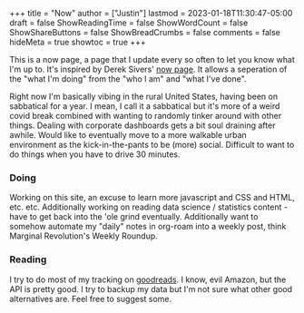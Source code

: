 +++
title = "Now"
author = ["Justin"]
lastmod = 2023-01-18T11:30:47-05:00
draft = false
ShowReadingTime = false
ShowWordCount = false
ShowShareButtons = false
ShowBreadCrumbs = false
comments = false
hideMeta = true
showtoc = true
+++

This is a now page, a page that I update every so often to let you know what I'm up to. It's inspired by Derek Sivers' [now page](https://sive.rs/nowff). It allows a seperation of the "what I'm doing" from the "who I am" and "what I've done".

Right now I'm basically vibing in the rural United States, having been on
sabbatical for a year. I mean, I call it a sabbatical but it's more of a weird
covid break combined with wanting to randomly tinker around with other things.
Dealing with corporate dashboards gets a bit soul draining after awhile. Would
like to eventually move to a more walkable urban environment as the
kick-in-the-pants to be (more) social. Difficult to want to do things when you
have to drive 30 minutes.

### Doing

Working on this site, an excuse to learn more javascript and CSS and HTML, etc. etc. Additionally working on reading data science / statistics content - have to get back into the 'ole grind eventually. Additionally want to somehow automate my "daily" notes in org-roam into a weekly post, think Marginal Revolution's Weekly Roundup.

### Reading


I try to do most of my tracking on [goodreads](https://www.goodreads.com/brickfrog). I know, evil Amazon, but the API  is pretty good. I try to backup my data but I'm not sure what other good alternatives are. Feel free to suggest some.

<div class="now-content-box">
<script src="https://www.goodreads.com/review/grid_widget/46714580.Justin's%20bookshelf:%20currently-reading?cover_size=medium&hide_link=true&hide_title=true&num_books=25&order=d&shelf=currently-reading&sort=date_read&widget_id=1674169459" type="text/javascript"></script>
</div><br>

### Watching

I probably -should- cut it back a bit on media consumption. I usually have a single show I use as my "going to bed" show, and then high art/prestige I'll binge assuming they're available all at once. I last [watched](trakt.tv/users/justinvc) ( show / movie respectively):

<div name="movie_container">
<img width="245" height="400" alt="JustinVC" src="https://widgets.trakt.tv/users/8eddcd2112f27c92ab4c9835efb9c787/watched/poster@2x.jpg?type=episode" />
<img width="245" height="400" alt="JustinVC" src="https://widgets.trakt.tv/users/8eddcd2112f27c92ab4c9835efb9c787/watched/poster@2x.jpg?type=movie" />
</div>

- [anilist](https://anilist.co/user/brickfrog/) - This counts a bit as reading/watching since I use it to track my anime and manga. I don't really use the social features but scrobble to it from apps.
- [letterboxd](https://letterboxd.com/) - TODO - make a letterboxd?


### Listening

I don't listen to a lot of music, feel free to check my recently played tracks on last.fm at [brickfrog](https://www.last.fm/user/justinvc).

The embed is a spotify playlist that I've been listening to recently on [spotify](https://open.spotify.com/user/1cvou29st17ac3qu1hzhnq7fw?si=9f1a873775c44bb6):

<iframe style="border-radius:12px" src="https://open.spotify.com/embed/playlist/3z4PjgkmfYe2hBOVAWJO6A?utm_source=generator" width="100%" height="380" frameBorder="0" allowfullscreen="" allow="autoplay; clipboard-write; encrypted-media; fullscreen; picture-in-picture"></iframe>

- [rateyourmusic.com](https://rateyourmusic.com/~justinvc) - I don't use this much, but I do use it to track my music collection. I'm not sure if I'll keep it up, but I do like the idea of having a collection of music I've listened to.

<style>

.gr_grid_container {
}

.gr_grid_book_container {
          float: left;
          width: 98px;
          height: 160px;
          padding: 0px 0px;
          overflow: hidden;
        }

.now-content-box {
          width: 100%;
          height: 100%;
          overflow: hidden;
          padding: 0px 0px;
        }

img {
          display: inline-block;
          margin-right: 10px;
}

</style>
